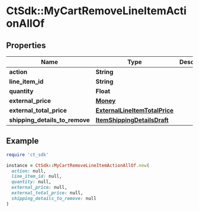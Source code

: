 # CtSdk::MyCartRemoveLineItemActionAllOf

## Properties

| Name | Type | Description | Notes |
| ---- | ---- | ----------- | ----- |
| **action** | **String** |  | [optional] |
| **line_item_id** | **String** |  | [optional] |
| **quantity** | **Float** |  | [optional] |
| **external_price** | [**Money**](Money.md) |  | [optional] |
| **external_total_price** | [**ExternalLineItemTotalPrice**](ExternalLineItemTotalPrice.md) |  | [optional] |
| **shipping_details_to_remove** | [**ItemShippingDetailsDraft**](ItemShippingDetailsDraft.md) |  | [optional] |

## Example

```ruby
require 'ct_sdk'

instance = CtSdk::MyCartRemoveLineItemActionAllOf.new(
  action: null,
  line_item_id: null,
  quantity: null,
  external_price: null,
  external_total_price: null,
  shipping_details_to_remove: null
)
```


